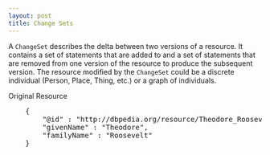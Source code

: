 ```yaml
---
layout: post
title: Change Sets
---
```


A `ChangeSet` describes the delta between two versions of a resource.  It contains a set of statements 
that are added to and a set of statements that are removed from one version of the resource to produce the 
subsequent version.  The resource modified by the `ChangeSet` could be a discrete individual (Person, 
Place, Thing, etc.) or a graph of individuals.


<div class="example">
	<div class="example-title">Original Resource</div>
	<pre class="json">
	{
		"@id" : "http://dbpedia.org/resource/Theodore_Roosevelt",
		"givenName" : "Theodore",
		"familyName" : "Roosevelt"
	}
	</pre>
</div>

